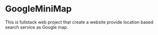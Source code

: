 # GoogleMiniMap
This is fullstack web project that create a website provide location based search service as Google map.
